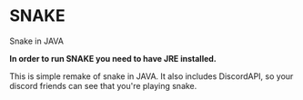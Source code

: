 # SNAKE
Snake in JAVA

**In order to run SNAKE you need to have JRE installed.**

This is simple remake of snake in JAVA. It also includes DiscordAPI, so your discord friends can see that you're playing snake.
